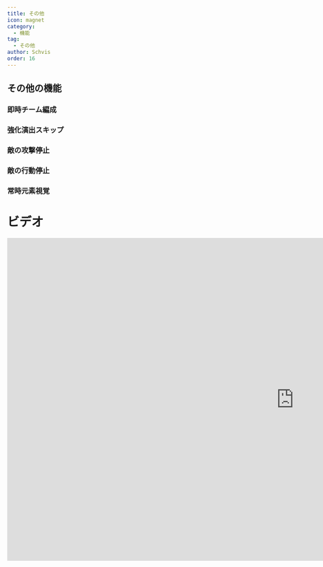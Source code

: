 ```yaml
---
title: その他
icon: magnet
category:
  - 機能
tag:
  - その他
author: Schvis
order: 16
---
```


## その他の機能
### 即時チーム編成
### 強化演出スキップ
### 敵の攻撃停止
### 敵の行動停止
### 常時元素視覚

# ビデオ

<div class="iframe-container"><iframe width="1328" height="747" src="https://www.youtube.com/embed/Pq0OiHN-DPg?list=PL5eI1Tb64p56g27qfYk7VuFTz4FK6YrKa" title="Korepi - World/Others" frameborder="0" allow="accelerometer; autoplay; clipboard-write; encrypted-media; gyroscope; picture-in-picture; web-share" referrerpolicy="strict-origin-when-cross-origin" allowfullscreen></iframe></div>